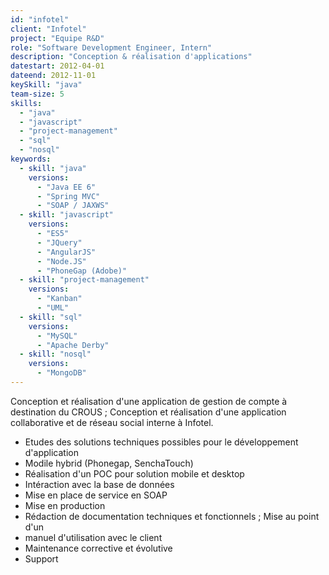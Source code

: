 ```yaml
---
id: "infotel"
client: "Infotel"
project: "Equipe R&D"
role: "Software Development Engineer, Intern"
description: "Conception & réalisation d'applications"
datestart: 2012-04-01
dateend: 2012-11-01
keySkill: "java"
team-size: 5
skills:
  - "java"
  - "javascript"
  - "project-management"
  - "sql"
  - "nosql"
keywords:
  - skill: "java"
    versions:
      - "Java EE 6"
      - "Spring MVC"
      - "SOAP / JAXWS"
  - skill: "javascript"
    versions:
      - "ES5"
      - "JQuery"
      - "AngularJS"
      - "Node.JS"
      - "PhoneGap (Adobe)"
  - skill: "project-management"
    versions:
      - "Kanban"
      - "UML"
  - skill: "sql"
    versions:
      - "MySQL"
      - "Apache Derby"
  - skill: "nosql"
    versions:
      - "MongoDB"
---
```


Conception et réalisation d'une application de gestion de compte à destination du CROUS ; Conception et réalisation d'une
application collaborative et de réseau social interne à Infotel.

- Etudes des solutions techniques possibles pour le développement d'application
- Modile hybrid (Phonegap, SenchaTouch)
- Réalisation d'un POC pour solution mobile et desktop
- Intéraction avec la base de données
- Mise en place de service en SOAP
- Mise en production
- Rédaction de documentation techniques et fonctionnels ; Mise au point d'un
- manuel d'utilisation avec le client
- Maintenance corrective et évolutive
- Support
